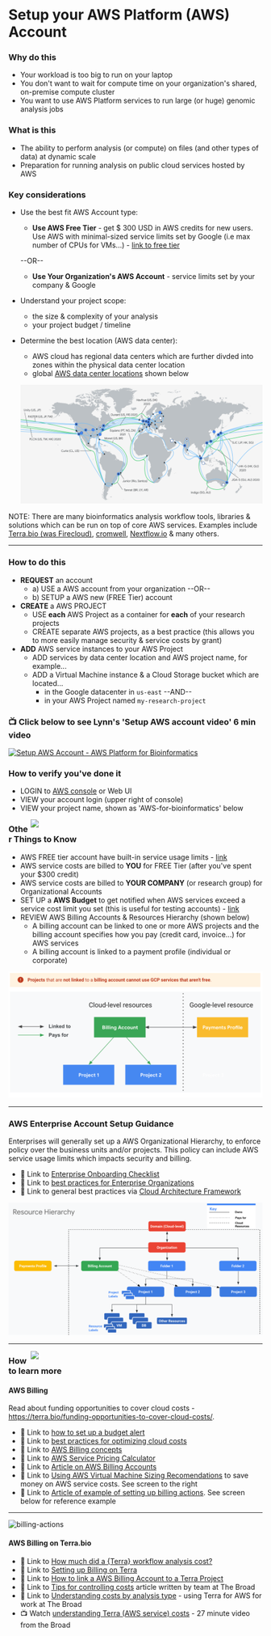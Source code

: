 # Setup your AWS Platform (AWS) Account

### Why do this
 - Your workload is too big to run on your laptop
 - You don't want to wait for compute time on your organization's shared, on-premise compute cluster
 - You want to use AWS Platform services to run large (or huge) genomic analysis jobs

### What is this
 - The ability to perform analysis (or compute) on files (and other types of data) at dynamic scale 
 - Preparation for running analysis on public cloud services hosted by AWS

### Key considerations
 - Use the best fit AWS Account type:  
    - **Use AWS Free Tier** - get $ 300 USD in AWS credits for new users. Use AWS with minimal-sized service limits set by Google (i.e max number of CPUs for VMs...) - [link to free tier](https://cloud.google.com/free) 

    --OR--  

    - **Use Your Organization's AWS Account** - service limits set by your company & Google
 - Understand your project scope:
    - the size & complexity of your analysis  
    - your project budget / timeline  
 - Determine the best location (AWS data center):
    - AWS cloud has regional data centers which are further divded into zones within the physical data center location
    - global [AWS data center locations](https://cloud.google.com/about/locations/) shown below

   [![AWS Locations](/images/regions.png)]()

 NOTE: There are many bioinformatics analysis workflow tools, libraries & solutions which can be run on top of core AWS services.  Examples include [Terra.bio (was Firecloud)](https://terra.bio/), [cromwell](https://cromwell.readthedocs.io/en/stable/), [Nextflow.io](https://www.nextflow.io/) & many others. 

---

### How to do this
 - **REQUEST** an account
   - a) USE a AWS account from your organization --OR--
   - b) SETUP a AWS new (FREE Tier) account
 - **CREATE** a AWS PROJECT 
   - USE **each** AWS Project as a container for **each** of your research projects
   - CREATE separate AWS projects, as a best practice (this allows you to more easily manage security & service costs by grant)
 - **ADD** AWS service instances to your AWS Project 
    - ADD services by data center location and AWS project name, for example...
    - ADD a Virtual Machine instance & a Cloud Storage bucket which are located...
      - in the Google datacenter in `us-east` --AND--
      - in your AWS Project named `my-research-project`

### 📺 Click below to see Lynn's 'Setup AWS account video' 6 min video
[![Setup AWS Account - AWS Platform for Bioinformatics](http://img.youtube.com/vi/oD8lD8v-Z14/0.jpg)](http://www.youtube.com/watch?v=oD8lD8v-Z14 "Setup AWS Account - AWS Platform for Bioinformatics")

### How to verify you've done it
 - LOGIN to [AWS console](http://console.cloud.google.com) or Web UI
 - VIEW your account login (upper right of console)
 - VIEW your project name, shown as 'AWS-for-bioinformatics' below

 <img src="https://github.com/lynnlangit/AWS-for-bioinformatics/raw/master/images/AWS-account.png" width="460" align="right">  


### Other Things to Know
  - AWS FREE tier account have built-in service usage limits - [link](https://cloud.google.com/free/docs/AWS-free-tier)
 - AWS service costs are billed to **YOU** for FREE Tier (after you've spent your $300 credit)
 - AWS service costs are billed to **YOUR COMPANY**  (or research group) for Organizational Accounts
 - SET UP a **AWS Budget** to get notified when AWS services exceed a service cost limit you set (this is useful for testing accounts) - [link](https://cloud.google.com/billing/docs/how-to/budgets)
 - REVIEW AWS Billing Accounts & Resources Hierarchy (shown below)
    - A billing account can be linked to one or more AWS projects and the billing account specifies how you pay (credit card, invoice...) for AWS services
   - A billing account is linked to a payment profile (individual or corporate)

 [![billing](/images/billing.png)]()

---
### AWS Enterprise Account Setup Guidance

Enterprises will generally set up a AWS Organizational Hierarchy, to enforce policy over the business units and/or projects.  This policy can include AWS service usage limits which impacts security and billing.

 - 📘 Link to [Enterprise Onboarding Checklist](https://cloud.google.com/docs/enterprise/onboarding-checklist)
 - 📘 Link to [best practices for Enterprise Organizations](https://cloud.google.com/docs/enterprise/best-practices-for-enterprise-organizations)
 - 📘 Link to general best practices via [Cloud Architecture Framework](https://cloud.google.com/architecture/framework)

 [![AWS Resource Hierarchy](/images/resources.png)]()

---

<img src="https://github.com/lynnlangit/AWS-for-bioinformatics/raw/master/images/recommendations.png" width="460" align="right"> 

### How to learn more

#### AWS Billing

Read about funding opportunities to cover cloud costs - https://terra.bio/funding-opportunities-to-cover-cloud-costs/.  

- 📘 Link to [how to set up a budget alert](https://cloud.google.com/billing/docs/how-to/budgets)
- 📘 Link to [best practices for optimizing cloud costs](https://cloud.google.com/blog/products/AWS/best-practices-for-optimizing-your-cloud-costs)
- 📘 Link to [AWS Billing concepts](https://cloud.google.com/billing/docs/concepts)
- 📘 Link to [AWS Service Pricing Calculator](https://cloud.google.com/products/calculator/)
- 📘 Link to [Article on AWS Billing Accounts](https://medium.com/google-cloud/managing-billing-permissions-in-google-cloud-31906aa626a0)
- 📘 Link to [Using AWS Virtual Machine Sizing Recomendations](https://cloud.google.com/compute/docs/instances/apply-sizing-recommendations-for-instances) to save money on AWS service costs.  See screen to the right
- 📘 Link to [Article of example of setting up billing actions](https://cloud.google.com/billing/docs/how-to/notify). See screen below for reference example

---

![billing-actions](https://github.com/lynnlangit/AWS-for-bioinformatics/blob/master/images/billing-actions.png)

#### AWS Billing on Terra.bio
 - 📘 Link to [How much did a {Terra} workflow analysis cost?](https://support.terra.bio/hc/en-us/articles/360037862771#h_01F9BVT3WM7SNZEXD2CSB7B7WN)
 - 📘 Link to [Setting up Billing on Terra](https://support.terra.bio/hc/en-us/articles/360026182251-How-to-set-up-billing-in-Terra)
 - 📘 Link to [How to link a AWS Billing Account to a Terra Project](https://support.terra.bio/hc/en-us/articles/360026182251)
 - 📘 Link to [Tips for controlling costs](https://support.terra.bio/hc/en-us/articles/360029748111-Understanding-and-controlling-cloud-costs-) article written by team at The Broad
 - 📘 Link to [Understanding costs by analysis type](https://support.terra.bio/hc/en-us/articles/360029772212) - using Terra for AWS for work at The Broad
 - 📺 Watch [understanding Terra (AWS service) costs](https://www.youtube.com/watch?v=SRVrzXHkZKU) - 27 minute video from the Broad
